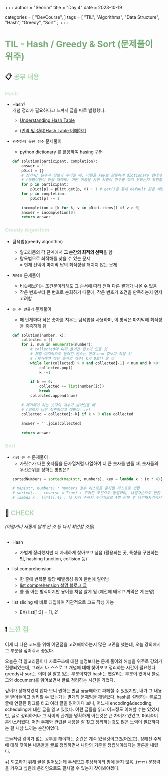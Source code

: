 +++
author = "Seorim"
title =  "Day 4"
date = 2023-10-19

categories = [
    "DevCourse",
]
tags = [
    "TIL", "Algorithms", "Data Structure", "Hash", "Greedy", "Sort"
]
+++

# **<span style="color:#79AC78">TIL - Hash / Greedy & Sort (문제풀이 위주)</span>**

## 📋 **<span style="color:#B0D9B1">공부 내용</span>**

### <span style="color:#D0E7D2">Hash</span>
- Hash?   
      개념 정리가 필요하다고 느껴서 글을 따로 발행했다.

    - [Understanding Hash Table](https://www.baeldung.com/cs/hash-tables)

    -  [(번역 및 정리)Hash Table 이해하기](https://velog.io/@srlee056/Hash-Table-%EC%9D%B4%ED%95%B4%ED%95%98%EA%B8%B0)

- `완주하지 못한 선수` 문제풀이
    - python dictionary 를 활용하여 hasing 구현
    ```python
    def solution(participant, completion):
        answer = ''
        pDict = {}
        # 참가자/ 완주자 정보가 주어질 때, 이름을 key로 활용하여 dictionary 형태에 넣고 빼는 방식으로
        # (동명이인이 있을 때에도) 어떤 이름을 가진 사람이 완주를 하지 못했는지 확인할 수 있다. 
        for p in participant:
            pDict[p] = pDict.get(p, 0) + 1 #.get()을 통해 default 값을 세팅하는 한 방법
        for p in completion:
            pDict[p] -= 1
        
        incompletion = [k for k, v in pDict.items() if v > 0]        
        answer = incompletion[0]
        return answer
    ```


### <span style="color:#D0E7D2">Greedy Algorithm</span>

- 탐욕법(greedy algorithm)
    - 알고리즘의 각 단계에서 **그 순간의 최적의 선택**을 함
    - 탐욕법으로 최적해를 찾을 수 있는 문제   
        = 현재 선택이 마지막 답의 최적성을 해치지 않는 문제
    
- `체육복` 문제풀이
    - 비슷해보이는 조건문이라해도 그 순서에 따라 전혀 다른 결과가 나올 수 있음
    - 작은 번호부터 큰 번호로 순회하기 때문에, 작은 번호가 조건을 만족하는지 먼저 고려함

- `큰 수 만들기` 문제풀이
    - 매 단계마다 작은 숫자를 지우는 탐욕법을 사용하며, 이 방식은 마지막에 최적성을 충족하게 됨
    ```python
    def solution(number, k):
        collected = []
        for i, num in enumerate(number):
            # collected에 미리 들어간 원소가 있을 것
            # 제일 마지막으로 들어간 원소는 현재 num 값보다 작을 것
            # (제거해야 하는 숫자의 개수) k가 0보다 클 것
            while len(collected) > 0 and collected[-1] < num and k >0:
                collected.pop()
                k -=1
                
            if k == 0:
                collected += list(number[i:])
                break
            collected.append(num)
        
        # 제거해야 하는 숫자의 개수가 남아있을 때 
        # (코드가 너무 직관적이고 예뻤다. :>)
        collected = collected[:-k] if k > 0 else collected
            
        answer = ''.join(collected)
                
        return answer
    ```


### <span style="color:#D0E7D2">Sort</span>

- `가장 큰 수` 문제풀이
    - 자릿수가 다른 숫자들을 문자열처럼 나열하여 더 큰 숫자를 만들 때, 숫자들의 우선순위를 정하는 방법은?
    ``` python
    sortedNumbers = sorted(map(str, numbers), key = lambda x : (x * 4)[:4], reverse = True)

    # map(str, numbers) : numbers 정수 리스트를 문자열 리스트로 변환
    # sorted(..., reverse = True) : 주어진 조건으로 정렬하며, 내림차순으로 반환
    # lambda x : (x*4)[:4] : 네 자리 수까지 주어지므로 4번 반복 후 네번째자리까지 끊음
    ```
    
## 👀 **<span style="color:#B0D9B1">CHECK</span>**

###### *(어렵거나 새롭게 알게 된 것 등 다시 확인할 것들)*

- Hash
    - 가볍게 정리했지만 더 자세하게 찾아보고 싶음 (활용되는 곳, 특성을 구현하는 법, hashing function, collision 등)
- list comprehension
    - 한 줄에 반복문 할당 배열생성 등이 한번에 일어남
    - [list comprehension 설명 블로그 글](https://shoark7.github.io/programming/python/about-list-comprehension-python)
    - 쓸 줄 아는 방식이지만 용어를 처음 알게 됨 (예전에 배우고 까먹은 게 분명)
    
- list slicing 에 바로 대입하여 직관적으로 코드 작성 가능
    - EX) list[1:3] = [1, 2] 

## ❗ **<span style="color:#B0D9B1">느낀 점</span>**

어제 더 나은 코드를 위해 어떤점을 고려해야하는지 많은 고민을 했는데, 오늘 강의에서 그 부분을 짚어줘서 좋았다.

오늘은 각 알고리즘이나 자료구조에 대한 설명보다는 문제 풀이와 해설을 위주로 강의가 진행되었는데, 그래서 나 스스로 그 개념에 대해 찾아보고 정리하는 시간이 필요했다. greedy나 sort는 이미 잘 알고 있는 부분이지만 hash는 헷갈리는 부분이 있어서 블로그와 document를 읽어보면서 글로 정리하는 시간을 가졌다. 

깊이가 정해져있지 않다 보니 원하는 만큼 궁금해하고 파헤칠 수 있었지만, 내가 그 내용을 받아들이고 정리할 수 있는가는 별개의 문제임을 깨달았다. hash를 설명하는 블로그 글에 연결된 링크를 타고 여러 글을 읽어가다 보니, 어느새 encoding&decoding, scheduling에 대한 글을 읽고 있었다. 이런 글들을 읽고 어느정도 이해할 수는 있었지만, 글로 정리하거나 그 사이의 관계를 명확하게 아는것은 큰 차이가 있었고, 머리속이 혼란스러웠다. 어떤 주제와 관련된 내용을 잘 찾고 정리하는것도 많은 노력이 필요하다는 걸 새삼 느끼는 순간이었다.

오늘처럼 깊이가 없는 공부를 해야하는 순간은 계속 있을것이고(있어왔고), 정해진 주제에 대해 찾아본 내용들을 글로 정리하면서 나만의 기준을 정립해야겠다는 결론을 내렸다. 

+) 퇴고하기 위해 글을 읽어보는데 두서없고 추상적이라 맘에 들지 않음..(ㅠㅠ) 문장력을 키우고 싶은데 온라인으로도 필사할 수 있는지 찾아봐야겠다.
